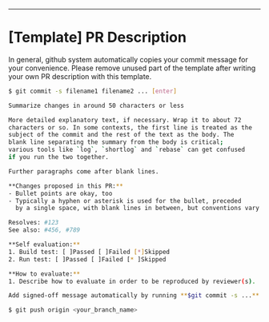 
---
# [Template] PR Description

In general, github system automatically copies your commit message for your convenience.
Please remove unused part of the template after writing your own PR description with this template.
```bash
$ git commit -s filename1 filename2 ... [enter]

Summarize changes in around 50 characters or less

More detailed explanatory text, if necessary. Wrap it to about 72
characters or so. In some contexts, the first line is treated as the
subject of the commit and the rest of the text as the body. The
blank line separating the summary from the body is critical;
various tools like `log`, `shortlog` and `rebase` can get confused
if you run the two together.

Further paragraphs come after blank lines.

**Changes proposed in this PR:**
- Bullet points are okay, too
- Typically a hyphen or asterisk is used for the bullet, preceded
  by a single space, with blank lines in between, but conventions vary here.

Resolves: #123
See also: #456, #789

**Self evaluation:**
1. Build test: [ ]Passed [ ]Failed [*]Skipped
2. Run test: [ ]Passed [ ]Failed [* ]Skipped

**How to evaluate:**
1. Describe how to evaluate in order to be reproduced by reviewer(s).

Add signed-off message automatically by running **$git commit -s ...** command.

$ git push origin <your_branch_name>
```
